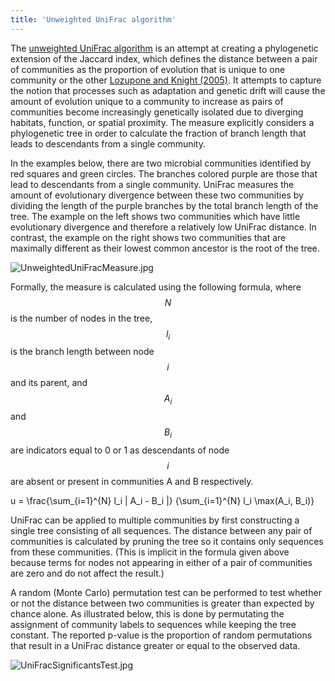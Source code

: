 ```yaml
---
title: 'Unweighted UniFrac algorithm'
---
```

The [unweighted UniFrac
algorithm](unweighted_UniFrac_algorithm) is an attempt at
creating a phylogenetic extension of the Jaccard index, which defines
the distance between a pair of communities as the proportion of
evolution that is unique to one community or the other [Lozupone and
Knight (2005)](http://www.ncbi.nlm.nih.gov/pubmed/16332807). It attempts
to capture the notion that processes such as adaptation and genetic
drift will cause the amount of evolution unique to a community to
increase as pairs of communities become increasingly genetically
isolated due to diverging habitats, function, or spatial proximity. The
measure explicitly considers a phylogenetic tree in order to calculate
the fraction of branch length that leads to descendants from a single
community.

In the examples below, there are two microbial communities identified by
red squares and green circles. The branches colored purple are those
that lead to descendants from a single community. UniFrac measures the
amount of evolutionary divergence between these two communities by
dividing the length of the purple branches by the total branch length of
the tree. The example on the left shows two communities which have
little evolutionary divergence and therefore a relatively low UniFrac
distance. In contrast, the example on the right shows two communities
that are maximally different as their lowest common ancestor is the root
of the tree.

![](UnweightedUniFracMeasure.jpg "UnweightedUniFracMeasure.jpg")

Formally, the measure is calculated using the following formula, where
$$N$$ is the number of nodes in the tree, $$l_i$$ is the branch length
between node $$i$$ and its parent, and $$A_i$$ and $$B_i$$ are indicators
equal to 0 or 1 as descendants of node $$i$$ are absent or present in
communities A and B respectively.

$$$$u = \frac{\sum_{i=1}^{N} l_i | A_i - B_i |}
{\sum_{i=1}^{N} l_i \max(A_i, B_i)}$$$$

UniFrac can be applied to multiple communities by first constructing a
single tree consisting of all sequences. The distance between any pair
of communities is calculated by pruning the tree so it contains only
sequences from these communities. (This is implicit in the formula given
above because terms for nodes not appearing in either of a pair of
communities are zero and do not affect the result.)

A random (Monte Carlo) permutation test can be performed to test whether
or not the distance between two communities is greater than expected by
chance alone. As illustrated below, this is done by permutating the
assignment of community labels to sequences while keeping the tree
constant. The reported p-value is the proportion of random permutations
that result in a UniFrac distance greater or equal to the observed data.

![](UniFracSignificantsTest.jpg "UniFracSignificantsTest.jpg")
